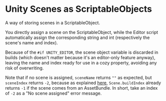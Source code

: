# Unity Scenes as ScriptableObjects
A way of storing scenes in a ScriptableObject.

You directly assign a scene on the ScriptableObject, while the Editor script automatically assign the corresponding string and int (respectively the scene's name and index).

Because of the `#if UNITY_EDITOR`, the scene object variable is discarded in builds (which doesn't matter because it's an editor-only feature anyway), leaving the name and index ready for use in a cozy property, avoiding any risk of overwriting.

Note that if no scene is assigned, `sceneName` returns `""` as expected, but `sceneIndex` returns `-2`, because as explained [here](https://docs.unity3d.com/ScriptReference/SceneManagement.Scene-buildIndex.html), `Scene.buildIndex` already returns `-1` if the scene comes from an AssetBundle. In short, take an index of `-2` as a "No scene assigned" error message.
